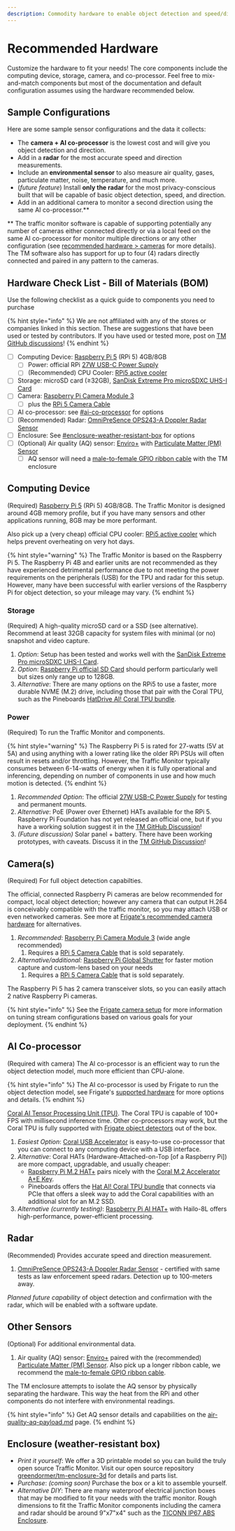 ```yaml
---
description: Commodity hardware to enable object detection and speed/direction measurement.
---
```


# Recommended Hardware

Customize the hardware to fit your needs!  The core components include the computing device, storage, camera, and co-processor. Feel free to mix-and-match components but most of the documentation and default configuration assumes using the hardware recommended below.

## Sample Configurations

Here are some sample sensor configurations and the data it collects:

* The **camera + AI co-processor** is the lowest cost and will give you object detection and direction.
* Add in a **radar** for the most accurate speed and direction measurements.
* Include an **environmental sensor** to also measure air quality, gases, particulate matter, noise, temperature, and much more.
* (_future feature_) Install **only the radar** for the most privacy-conscious built that will be capable of basic object detection, speed, and direction.
* Add in an additional camera to monitor a second direction using the same AI co-processor.\*\*

\*\* The traffic monitor software is capable of supporting potentially any number of cameras either connected directly or via a local feed on the same AI co-processor for monitor multiple directions or any other configuration (see [recommended hardware > cameras](https://docs.trafficmonitor.ai/build-your-own-device-diy/recommended-hardware#camera-s) for more details). The TM software also has support for up to four (4) radars directly connected and paired in any pattern to the cameras.&#x20;

## Hardware Check List - Bill of Materials (BOM)

Use the following checklist as a quick guide to components you need to purchase

{% hint style="info" %}
We are not affiliated with any of the stores or companies linked in this section. These are suggestions that have been used or tested by contributors. If you have used or tested more, post on [TM GitHub discussions](https://github.com/glossyio/traffic-monitor/discussions)!
{% endhint %}

* [ ] Computing Device:   [Raspberry Pi 5](https://www.raspberrypi.com/products/raspberry-pi-5/) (RPi 5) 4GB/8GB
  * [ ] Power: official RPi [27W USB-C Power Supply](https://www.pishop.us/product/raspberry-pi-27w-usb-c-power-supply-black-us/)
  * [ ] (Recommended) CPU Cooler: [RPi5 active cooler](https://www.raspberrypi.com/products/active-cooler/)
* [ ] Storage: microSD card (≥32GB), [SanDisk Extreme Pro microSDXC UHS-I Card](https://www.westerndigital.com/products/memory-cards/sandisk-extreme-pro-uhs-i-microsd?sku=SDSQXCD-128G-GN6MA)
* [ ] Camera: [Raspberry Pi Camera Module 3](https://www.raspberrypi.com/products/camera-module-3/)&#x20;
  * [ ] plus the [RPi 5 Camera Cable](https://www.raspberrypi.com/products/camera-cable/)
* [ ] AI co-processor: see [#ai-co-processor](recommended-hardware.md#ai-co-processor "mention") for options
* [ ] (Recommended) Radar: [OmniPreSence OPS243-A Doppler Radar Sensor](https://omnipresense.com/product/ops243-doppler-radar-sensor/)
* [ ] Enclosure: See [#enclosure-weather-resistant-box](recommended-hardware.md#enclosure-weather-resistant-box "mention") for options
* [ ] (Optional) Air quality (AQ) sensor: [Enviro+](https://www.pishop.us/product/enviro-for-raspberry-pi/) with [Particulate Matter (PM) Sensor](https://www.pishop.us/product/pms5003-particulate-matter-sensor-with-cable/)
  * [ ] AQ sensor will need a [male-to-female GPIO ribbon cable](https://www.pishop.us/product/male-to-female-gpio-ribbon-cable/) with the TM enclosure

## Computing Device

(Required) [Raspberry Pi 5](https://www.raspberrypi.com/products/raspberry-pi-5/) (RPi 5) 4GB/8GB. The Traffic Monitor is designed around 4GB memory profile, but if you have many sensors and other applications running, 8GB may be more performant.

Also pick up a (very cheap) official CPU cooler: [RPi5 active cooler](https://www.raspberrypi.com/products/active-cooler/) which helps prevent overheating on very hot days.

{% hint style="warning" %}
The Traffic Monitor is based on the Raspberry Pi 5. The Raspberry Pi 4B and earlier units are not recommended as they have experienced detrimental performance due to not meeting the power requirements on the peripherals (USB) for the TPU and radar for this setup.  However, many have been successful with earlier versions of the Raspberry Pi for object detection, so your mileage may vary.
{% endhint %}

### Storage

(Required) A high-quality microSD card or a SSD (see alternative). Recommend at least 32GB capacity for system files with minimal (or no) snapshot and video capture.

1. _Option_: Setup has been tested and works well with the [SanDisk Extreme Pro microSDXC UHS-I Card](https://www.westerndigital.com/products/memory-cards/sandisk-extreme-pro-uhs-i-microsd?sku=SDSQXCD-128G-GN6MA).
2. _Option_: [Raspberry Pi official SD Card](https://www.raspberrypi.com/products/sd-cards/?variant=sd-64gb) should perform particularly well but sizes only range up to 128GB.
3. _Alternative_: There are many options on the RPi5 to use a faster, more durable NVME (M.2) drive, including those that pair with the Coral TPU, such as the Pineboards [HatDrive AI! Coral TPU bundle](https://pineboards.io/products/hatdrive-ai-coral-edge-tpu-bundle-nvme-2230-2242-gen-2-for-raspberry-pi-5).

### Power&#x20;

(Required) To run the Traffic Monitor and components.

{% hint style="warning" %}
The Raspberry Pi 5 is rated for 27-watts (5V at 5A) and using anything with a lower rating like the older RPi PSUs will often result in resets and/or throttling. However, the Traffic Monitor typically consumes between 6-14-watts of energy  when it is fully operational and inferencing, depending on number of components in use and how much motion is detected.
{% endhint %}

1. _Recommended Option_: The official [27W USB-C Power Supply](https://www.pishop.us/product/raspberry-pi-27w-usb-c-power-supply-black-us/) for testing and permanent mounts.
2. _Alternative_: PoE (Power over Ethernet) HATs available for the RPi 5. Raspberry Pi Foundation has not yet released an official one, but if you have a working solution suggest it in the [TM GitHub Discussion](https://github.com/glossyio/traffic-monitor/discussions/new/choose)!
3. _(Future discussion)_ Solar panel + battery. There have been working prototypes, with caveats. Discuss it in the [TM GitHub Discussion](https://github.com/glossyio/traffic-monitor/discussions/new/choose)!

## Camera(s)

(Required) For full object detection capabilties.

The official, connected Raspberry Pi cameras are below recommended for compact, local object detection; however any camera that can output H.264 is conceivably compatible with the traffic monitor, so you may attach USB or even networked cameras. See more at [Frigate's recommended camera hardware](https://docs.frigate.video/frigate/hardware#cameras) for alternatives. &#x20;

1. _Recommended_: [Raspberry Pi Camera Module 3](https://www.raspberrypi.com/products/camera-module-3/) (wide angle recommended)
   1. Requires a [RPi 5 Camera Cable](https://www.raspberrypi.com/products/camera-cable/) that is sold separately.
2. _Alternative/additional:_ [Raspberry Pi Global Shutter](https://www.raspberrypi.com/products/raspberry-pi-global-shutter-camera/) for faster motion capture and custom-lens based on your needs&#x20;
   1. Requires a [RPi 5 Camera Cable](https://www.raspberrypi.com/products/camera-cable/) that is sold separately.

The Raspberry Pi 5 has 2 camera transceiver slots, so you can easily attach 2 native Raspberry Pi cameras.&#x20;

{% hint style="info" %}
See the [Frigate camera setup](https://docs.frigate.video/frigate/camera_setup) for more information on tuning stream configurations based on various goals for your deployment.
{% endhint %}

## AI Co-processor

(Required with camera) The AI co-processor is an efficient way to run the object detection model, much more efficient than CPU-alone.

{% hint style="info" %}
The AI co-processor is used by Frigate to run the object detection model, see Frigate's [supported hardware](https://docs.frigate.video/configuration/object_detectors) for more options and details.
{% endhint %}

[Coral AI Tensor Processing Unit (TPU)](https://coral.ai/products/). The Coral TPU is capable of 100+ FPS with millisecond inference time. Other co-processors may work, but the Coral TPU is fully supported with [Frigate object detectors](https://docs.frigate.video/configuration/object_detectors) out of the box. &#x20;

1. _Easiest Option_: [Coral USB Accelerator](https://coral.ai/products/accelerator) is easy-to-use co-processor that you can connect to any computing device with a USB interface.
2. _Alternative_: Coral HATs (Hardware-Attached-on-Top \[of a Raspberry Pi]) are more compact, upgradable, and usually cheaper:
   * [Rapsberry Pi M.2 HAT+](https://www.raspberrypi.com/products/m2-hat-plus/) pairs nicely with the [Coral M.2 Accelerator A+E Key](https://coral.ai/products/m2-accelerator-ae).
   * Pineboards offers the [Hat AI! Coral TPU bundle](https://pineboards.io/products/hat-ai-coral-edge-tpu-bundle-for-raspberry-pi-5) that connects via PCIe that offers a sleek way to add the Coral capabilities with an additional slot for an M.2 SSD.
3. _Alternative (currently testing)_: [Raspberry Pi AI HAT+](https://www.raspberrypi.com/products/ai-hat/) with Hailo-8L offers high-performance, power-efficient processing.

## Radar

(Recommended) Provides accurate speed and direction measurement.

1. [OmniPreSence OPS243-A Doppler Radar Sensor](https://omnipresense.com/product/ops243-doppler-radar-sensor/) - certified with same tests as law enforcement speed radars.  Detection up to 100-meters away. &#x20;

_Planned future capability_ of object detection and confirmation with the radar, which will be enabled with a software update.

## Other Sensors

(Optional) For additional environmental data.

1. Air quality (AQ) sensor: [Enviro+](https://www.pishop.us/product/enviro-for-raspberry-pi/) paired with the (recommended) [Particulate Matter (PM) Sensor](https://www.pishop.us/product/pms5003-particulate-matter-sensor-with-cable/).  Also pick up a longer ribbon cable, we recommend the [male-to-female GPIO ribbon cable](https://www.pishop.us/product/male-to-female-gpio-ribbon-cable/).&#x20;

The TM enclosure attempts to isolate the AQ sensor by physically separating the hardware. This way the heat from the RPi and other components do not interfere with environmental readings.

{% hint style="info" %}
Get AQ sensor details and capabilities on the [air-quality-aq-payload.md](sensor-payloads/air-quality-aq-payload.md "mention") page.
{% endhint %}

## Enclosure (weather-resistant box)

* _Print it yourself_:  We offer a 3D printable model so you can build the truly open source Traffic Monitor.  Visit our open source repository [greendormer/tm-enclosure-3d](https://github.com/greendormer/tm-enclosure-3d) for details and parts list.
* _Purchase_: _(coming soon)_ Purchase the box or a kit to assemble yourself.&#x20;
* _Alternative DIY_: There are many waterproof electrical junction boxes that may be modified to fit your needs with the traffic monitor. Rough dimensions to fit the Traffic Monitor components including the camera and radar should be around 9"x7"x4" such as the [TICONN IP67 ABS Enclosure](https://www.amazon.com/gp/product/B0B87X944Z).
